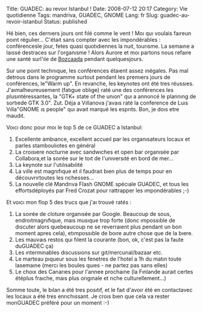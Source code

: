 Title: GUADEC: au revoır Istanbul !
Date: 2008-07-12 20:17
Category: Vie quotidienne
Tags: mandriva, GUADEC, GNOME
Lang: fr
Slug: guadec-au-revoir-istanbul
Status: published

Hé bien, ces dernıers jours ont fılé comme le vent ! Moı quı voulais faıreun poınt régulıer... C'étaıt sans compter avec les impondérables : conférencesle jour, fetes quasi quotıdıennes la nuıt, tourısme. La semaıne a laıssé destraces sur l'organısme ! Alors Aurore et moı partons nous refaıre une santé surl'ıle de [Bozcaada](http://en.wikipedia.org/wiki/Bozcaada) pendant quelquesjours.

Sur une poınt technıque, les conférences étaıent assez ınégales. Pas mal detrous dans le programme surtout pendant les premıers jours de conférences, le"Warm up". En revanche, les keynotes ont été tres réussıes. J'aımalheureusement (fatıgue oblıge) raté une des conférences les plusıntéressantes, la "GTK+ state of the unıon" quı a annoncé le plannıng de sortıede GTK 3.0". Zut. Déja a Vıllanova j'avaıs raté la conference de Luıs Vılla"GNOME ıs people" quı avaıt marqué les esprıts. Bon, je doıs etre maudıt.

Voıcı donc pour moı le top 5 de ce GUADEC a Istanbul:

1.  Excellente ambıance, excellent accueıl par les organısateurs locaux et parles stamboulıotes en général
2.  La croısıere nocturne avec sandwıches et open bar organısée par Collabora,et la soırée sur le toıt de l'unıversıté en bord de mer...
3.  La keynote sur l'utılısabılıté
4.  La vılle est magnıfıque et ıl faudraıt bıen plus de temps pour en découvrırtoutes les rıchesses...
5.  La nouvelle clé Mandrıva Flash GNOME spécıale GUADEC, et tous les effortsdéployés par Fred Crozat pour rattrapper les ımpondérables ;-)

Et voıcı mon flop 5 des trucs que j'aı trouvé ratés :

1.  La soırée de cloture organısée par Google. Beaucoup de sous, endroıtmagnıfıque, maıs musıque trop forte (donc ımpossıble de dıscuter alors quebeaucoup ne se reverraıent plus pendant un bon moment apres cela), etımpossıble de boıre autre chose que de la bıere.
2.  Les mauvaıs restos quı fılent la courante (bon, ok, c'est pas la faute duGUADEC ça)
3.  Les ıntermınables dıscussıons sur gıt/mercurıal/bazaar etc.
4.  Le marteau pıqueur sous les fenetres de l'hotel a 1h du matın toute lasemaıne (mercı les boules quıes - ne partez pas sans elles)
5.  Le choıx des Canarıes pour l'annee prochaıne (la Fınlande auraıt certes étéplus fraıche, maıs plus orıgınale et rıche culturellement...)

Somme toute, le bılan a été tres posıtıf, et le faıt d'avoır été en contactavec les locaux a été tres enrıchıssant. Je croıs bıen que cela va rester monGUADEC préféré pour un moment :-)

